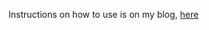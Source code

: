 Instructions on how to use is on my blog, <a href="http://blog.mugunthkumar.com/coding/ios-tutorial-tweetbot-like-alertpanels"> here</a>
